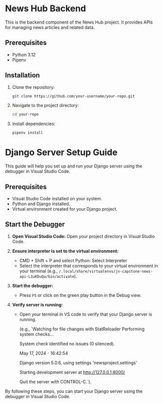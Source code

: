 # News Hub Backend

This is the backend component of the News Hub project. It provides APIs for managing news articles and related data.

## Prerequisites

- Python 3.12
- Pipenv

## Installation

1. Clone the repository:

    ```sh
    git clone https://github.com/your-username/your-repo.git
    ```

2. Navigate to the project directory:

    ```sh
    cd your-repo
    ```

3. Install dependencies:

    ```sh
    pipenv install
    ```
# Django Server Setup Guide

This guide will help you set up and run your Django server using the debugger in Visual Studio Code.

## Prerequisites

- Visual Studio Code installed on your system.
- Python and Django installed.
- Virtual environment created for your Django project.

## Start the Debugger

1. **Open Visual Studio Code:** Open your project directory in Visual Studio Code.

2. **Ensure interpreter is set to the virtual environment:**
   - CMD + Shift + P and select Python: Select Interpreter
   - Select the interpreter that corresponds to your virtual environment in your terminal (e.g., `/.local/share/virtualenvs/jv-capstone-news-api-L1uKDuQa/bin/activate`).

3. **Start the debugger:**
   - Press `F5` or click on the green play button in the Debug view.

4. **Verify server is running:**
   - Open your terminal in VS code to verify that your Django server is running.

     (e.g., `Watching for file changes with StatReloader
      Performing system checks...
      
      System check identified no issues (0 silenced).
     
      May 17, 2024 - 16:42:54
     
      Django version 5.0.6, using settings 'newsproject.settings'
     
      Starting development server at http://127.0.0.1:8000/
     
      Quit the server with CONTROL-C.`).

By following these steps, you can start your Django server using the debugger in Visual Studio Code.
